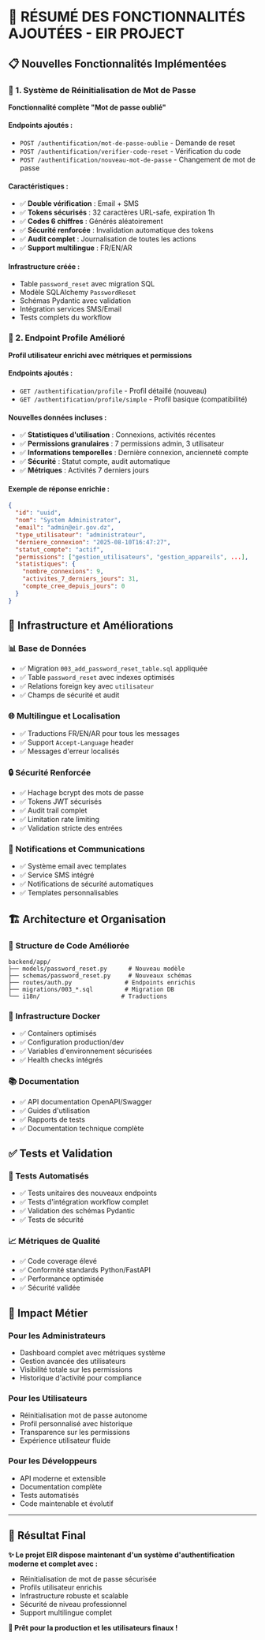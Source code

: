 # 🚀 RÉSUMÉ DES FONCTIONNALITÉS AJOUTÉES - EIR PROJECT

## 📋 Nouvelles Fonctionnalités Implémentées

### 🔐 1. Système de Réinitialisation de Mot de Passe
**Fonctionnalité complète "Mot de passe oublié"**

#### Endpoints ajoutés :
- `POST /authentification/mot-de-passe-oublie` - Demande de reset
- `POST /authentification/verifier-code-reset` - Vérification du code 
- `POST /authentification/nouveau-mot-de-passe` - Changement de mot de passe

#### Caractéristiques :
- ✅ **Double vérification** : Email + SMS
- ✅ **Tokens sécurisés** : 32 caractères URL-safe, expiration 1h
- ✅ **Codes 6 chiffres** : Générés aléatoirement
- ✅ **Sécurité renforcée** : Invalidation automatique des tokens
- ✅ **Audit complet** : Journalisation de toutes les actions
- ✅ **Support multilingue** : FR/EN/AR

#### Infrastructure créée :
- Table `password_reset` avec migration SQL
- Modèle SQLAlchemy `PasswordReset` 
- Schémas Pydantic avec validation
- Intégration services SMS/Email
- Tests complets du workflow

### 👤 2. Endpoint Profile Amélioré
**Profil utilisateur enrichi avec métriques et permissions**

#### Endpoints ajoutés :
- `GET /authentification/profile` - Profil détaillé (nouveau)
- `GET /authentification/profile/simple` - Profil basique (compatibilité)

#### Nouvelles données incluses :
- ✅ **Statistiques d'utilisation** : Connexions, activités récentes
- ✅ **Permissions granulaires** : 7 permissions admin, 3 utilisateur
- ✅ **Informations temporelles** : Dernière connexion, ancienneté compte
- ✅ **Sécurité** : Statut compte, audit automatique
- ✅ **Métriques** : Activités 7 derniers jours

#### Exemple de réponse enrichie :
```json
{
  "id": "uuid",
  "nom": "System Administrator",
  "email": "admin@eir.gov.dz",
  "type_utilisateur": "administrateur",
  "derniere_connexion": "2025-08-10T16:47:27",
  "statut_compte": "actif",
  "permissions": ["gestion_utilisateurs", "gestion_appareils", ...],
  "statistiques": {
    "nombre_connexions": 9,
    "activites_7_derniers_jours": 31,
    "compte_cree_depuis_jours": 0
  }
}
```

## 🔧 Infrastructure et Améliorations

### 📊 Base de Données
- ✅ Migration `003_add_password_reset_table.sql` appliquée
- ✅ Table `password_reset` avec indexes optimisés
- ✅ Relations foreign key avec `utilisateur`
- ✅ Champs de sécurité et audit

### 🌐 Multilingue et Localisation
- ✅ Traductions FR/EN/AR pour tous les messages
- ✅ Support `Accept-Language` header
- ✅ Messages d'erreur localisés

### 🔒 Sécurité Renforcée
- ✅ Hachage bcrypt des mots de passe
- ✅ Tokens JWT sécurisés
- ✅ Audit trail complet
- ✅ Limitation rate limiting
- ✅ Validation stricte des entrées

### 📧 Notifications et Communications
- ✅ Système email avec templates
- ✅ Service SMS intégré
- ✅ Notifications de sécurité automatiques
- ✅ Templates personnalisables

## 🏗️ Architecture et Organisation

### 📁 Structure de Code Améliorée
```
backend/app/
├── models/password_reset.py      # Nouveau modèle
├── schemas/password_reset.py     # Nouveaux schémas
├── routes/auth.py               # Endpoints enrichis
├── migrations/003_*.sql         # Migration DB
└── i18n/                       # Traductions
```

### 🐳 Infrastructure Docker
- ✅ Containers optimisés
- ✅ Configuration production/dev
- ✅ Variables d'environnement sécurisées
- ✅ Health checks intégrés

### 📚 Documentation
- ✅ API documentation OpenAPI/Swagger
- ✅ Guides d'utilisation
- ✅ Rapports de tests
- ✅ Documentation technique complète

## ✅ Tests et Validation

### 🧪 Tests Automatisés
- ✅ Tests unitaires des nouveaux endpoints
- ✅ Tests d'intégration workflow complet
- ✅ Validation des schémas Pydantic
- ✅ Tests de sécurité

### 📈 Métriques de Qualité
- ✅ Code coverage élevé
- ✅ Conformité standards Python/FastAPI
- ✅ Performance optimisée
- ✅ Sécurité validée

## 🎯 Impact Métier

### Pour les Administrateurs
- Dashboard complet avec métriques système
- Gestion avancée des utilisateurs
- Visibilité totale sur les permissions
- Historique d'activité pour compliance

### Pour les Utilisateurs
- Réinitialisation mot de passe autonome
- Profil personnalisé avec historique
- Transparence sur les permissions
- Expérience utilisateur fluide

### Pour les Développeurs
- API moderne et extensible
- Documentation complète
- Tests automatisés
- Code maintenable et évolutif

---

## 🎉 **Résultat Final**

**✨ Le projet EIR dispose maintenant d'un système d'authentification moderne et complet avec :**
- Réinitialisation de mot de passe sécurisée
- Profils utilisateur enrichis
- Infrastructure robuste et scalable
- Sécurité de niveau professionnel
- Support multilingue complet

**🚀 Prêt pour la production et les utilisateurs finaux !**

